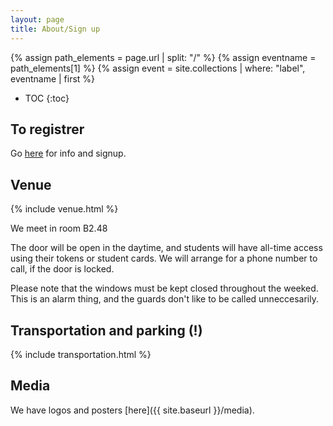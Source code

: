 ```yaml
---
layout: page
title: About/Sign up
---
```


{% assign path_elements = page.url | split: "/"  %}
{% assign eventname = path_elements[1] %}
{% assign event = site.collections | where: "label", eventname | first %}

* TOC
{:toc}


To registrer
---------------

Go [here](https://www.prosa.dk/kalender/hele-kalenderen/?tx_moccrmintegration_courses[course]=1220&tx_moccrmintegration_courses[action]=show&tx_moccrmintegration_courses[controller]=Course&cHash=2e8d96451a4df67abc4d564bf648a187) for info and signup.


Venue
----------

{% include venue.html %}

We meet in room B2.48

The door will be open in the daytime, and students will have all-time access using their tokens or student cards. We will arrange for a phone number to call, if the door is locked.

Please note that the windows must be kept closed throughout the weeked. This is an alarm thing, and the guards don't like to be called unneccesarily.


Transportation and parking (!)
------------

{% include transportation.html %}

Media
---------

We have logos and posters [here]({{ site.baseurl }}/media).
